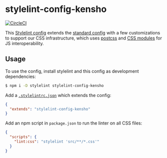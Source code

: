 # stylelint-config-kensho

[![CircleCI](https://circleci.com/gh/kensho/stylelint-config-kensho.svg?style=svg)](https://circleci.com/gh/kensho/stylelint-config-kensho)

This [Stylelint config](http://stylelint.io/user-guide/configuration/#extends) extends the [standard config](https://github.com/stylelint/stylelint-config-standard) with a few customizations to support our CSS infrastructure, which uses [postcss](https://github.com/postcss/postcss) and [CSS modules](https://github.com/css-modules/css-modules) for JS interoperability.

## Usage

To use the config, install stylelint and this config as development dependencies:

```sh
$ npm i -D stylelint stylelint-config-kensho
```

Add a [`.stylelintrc.json`](http://stylelint.io/user-guide/configuration/) which extends the config:

```json
{
  "extends": "stylelint-config-kensho"
}
```

Add an npm script in `package.json` to run the linter on all CSS files:

```json
{
  "scripts": {
    "lint:css": "stylelint 'src/**/*.css'"
  }
}
```
